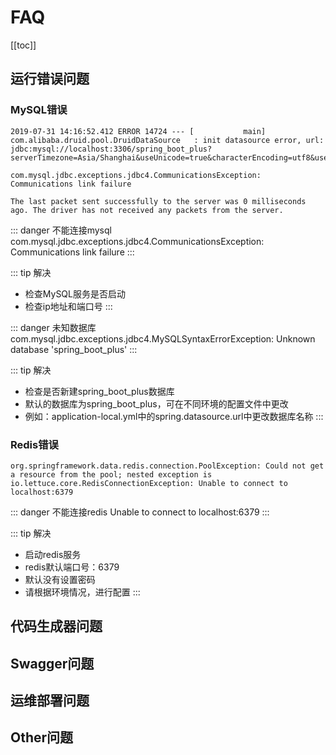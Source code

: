 # FAQ

[[toc]]

## 运行错误问题

### MySQL错误

```text
2019-07-31 14:16:52.412 ERROR 14724 --- [           main] com.alibaba.druid.pool.DruidDataSource   : init datasource error, url: jdbc:mysql://localhost:3306/spring_boot_plus?serverTimezone=Asia/Shanghai&useUnicode=true&characterEncoding=utf8&useSSL=false&allowPublicKeyRetrieval=true

com.mysql.jdbc.exceptions.jdbc4.CommunicationsException: Communications link failure

The last packet sent successfully to the server was 0 milliseconds ago. The driver has not received any packets from the server.
```

::: danger 不能连接mysql
com.mysql.jdbc.exceptions.jdbc4.CommunicationsException: Communications link failure
:::

::: tip 解决
- 检查MySQL服务是否启动
- 检查ip地址和端口号
:::

::: danger 未知数据库
com.mysql.jdbc.exceptions.jdbc4.MySQLSyntaxErrorException: Unknown database 'spring_boot_plus'
:::

::: tip 解决
- 检查是否新建spring_boot_plus数据库
- 默认的数据库为spring_boot_plus，可在不同环境的配置文件中更改
- 例如：application-local.yml中的spring.datasource.url中更改数据库名称
:::



### Redis错误
```text
org.springframework.data.redis.connection.PoolException: Could not get a resource from the pool; nested exception is io.lettuce.core.RedisConnectionException: Unable to connect to localhost:6379
```
::: danger 不能连接redis
Unable to connect to localhost:6379
:::

::: tip 解决
- 启动redis服务
- redis默认端口号：6379
- 默认没有设置密码
- 请根据环境情况，进行配置
:::

## 代码生成器问题

## Swagger问题

## 运维部署问题

## Other问题